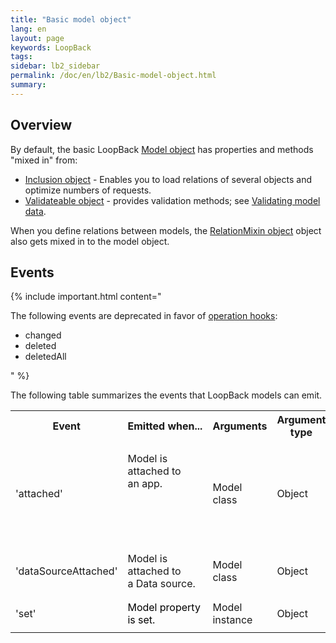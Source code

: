 ```yaml
---
title: "Basic model object"
lang: en
layout: page
keywords: LoopBack
tags:
sidebar: lb2_sidebar
permalink: /doc/en/lb2/Basic-model-object.html
summary:
---
```


## Overview

By default, the basic LoopBack [Model object](http://apidocs.strongloop.com/loopback/#model) has properties and methods "mixed in" from:

* [Inclusion object](http://apidocs.strongloop.com/loopback-datasource-juggler/#inclusion) - Enables you to load relations of several objects and optimize numbers of requests.
* [Validateable object](http://apidocs.strongloop.com/loopback-datasource-juggler/#validatable) - provides validation methods;
  see [Validating model data](/doc/en/lb2/Validating-model-data.html).

When you define relations between models,
the [RelationMixin object](http://apidocs.strongloop.com/loopback-datasource-juggler/#relationmixin) object also gets mixed in to the model object.

## Events

{% include important.html content="

The following events are deprecated in favor of [operation hooks](/doc/en/lb2/Operation-hooks.html):

* changed
* deleted
* deletedAll

" %}

The following table summarizes the events that LoopBack models can emit.

<table>
  <tbody>
    <tr>
      <th>Event</th>
      <th>Emitted when...</th>
      <th>Arguments</th>
      <th>Argument type</th>
      <th>Class methods that emit</th>
      <th>Instance methods that emit</th>
    </tr>
    <tr>
      <td>'attached'</td>
      <td>
        <p>Model&nbsp;is attached to an&nbsp;<span>app</span><span>.</span></p>
        <div style="width: 120px;">
          <p>&nbsp;</p>
        </div>
        <p><span><br></span></p>
      </td>
      <td>Model class</td>
      <td>Object</td>
      <td>app.model(<em>modelName</em>)</td>
      <td>&nbsp;</td>
    </tr>
    <tr>
      <td>'dataSourceAttached'</td>
      <td>Model is attached to a&nbsp;Data source.</td>
      <td>Model class</td>
      <td>Object</td>
      <td>&nbsp;</td>
      <td>
        <ul>
          <li><span class="nx">DataSource</span><span class="p">.</span><span class="nx">prototype</span><span class="p">.</span><span class="nx">createModel</span>&nbsp;<span class="o">&nbsp;</span></li>
          <li><span class="nx">DataSource</span><span class="p">.</span><span class="nx">prototype</span><span class="p">.</span><span class="nx">define</span></li>
        </ul>
      </td>
    </tr>
    <tr>
      <td>'set'</td>
      <td><span style="color: rgb(0,0,0);">Model property is set.</span></td>
      <td>Model instance</td>
      <td>Object</td>
      <td>&nbsp;</td>
      <td>
        <p>Model.prototype.setAttributes()</p>
      </td>
    </tr>
  </tbody>
</table>